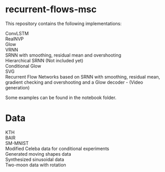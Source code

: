 # recurrent-flows-msc

This repository contains the following implementations:

ConvLSTM <br>
RealNVP <br>
Glow <br>
VRNN <br>
SRNN with smoothing, residual mean and overshooting <br>
Hierarchical SRNN (Not included yet) <br>
Conditional Glow <br>
SVG <br>
Recurrent Flow Networks based on SRNN with smoothing, residual mean, gradient checking and overshooting and a Glow decoder - (Video generation) <br>

Some examples can be found in the notebook folder.

# Data
KTH<br>
BAIR <br>
SM-MNIST<br>
Modified Celeba data for conditional experiments<br>
Generated moving shapes data <br>
Synthesized sinusoidal data <br>
Two-moon data with rotation <br>
